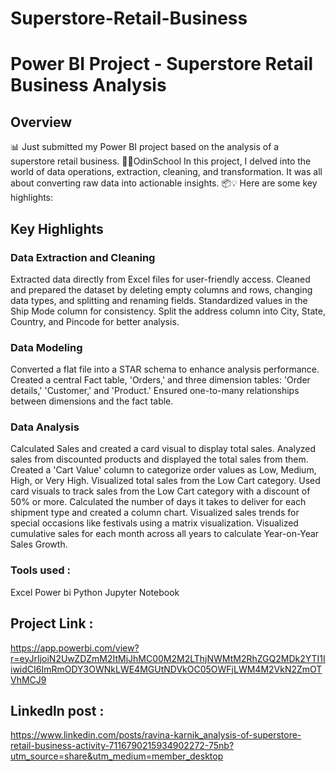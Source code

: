 # Superstore-Retail-Business
# Power BI Project - Superstore Retail Business Analysis
## Overview
📊 Just submitted my Power BI project based on the analysis of a superstore retail business. 💼🛒OdinSchool In this project, I delved into the world of data operations, extraction, cleaning, and transformation. It was all about converting raw data into actionable insights. 📦💡 Here are some key highlights:

## Key Highlights
### Data Extraction and Cleaning
Extracted data directly from Excel files for user-friendly access.
Cleaned and prepared the dataset by deleting empty columns and rows, changing data types, and splitting and renaming fields.
Standardized values in the Ship Mode column for consistency.
Split the address column into City, State, Country, and Pincode for better analysis.

### Data Modeling
Converted a flat file into a STAR schema to enhance analysis performance.
Created a central Fact table, 'Orders,' and three dimension tables: 'Order details,' 'Customer,' and 'Product.'
Ensured one-to-many relationships between dimensions and the fact table.

### Data Analysis
Calculated Sales and created a card visual to display total sales.
Analyzed sales from discounted products and displayed the total sales from them.
Created a 'Cart Value' column to categorize order values as Low, Medium, High, or Very High.
Visualized total sales from the Low Cart category.
Used card visuals to track sales from the Low Cart category with a discount of 50% or more.
Calculated the number of days it takes to deliver for each shipment type and created a column chart.
Visualized sales trends for special occasions like festivals using a matrix visualization.
Visualized cumulative sales for each month across all years to calculate Year-on-Year Sales Growth.

### Tools used :
Excel
Power bi
Python
Jupyter Notebook

## Project Link :
https://app.powerbi.com/view?r=eyJrIjoiN2UwZDZmM2ItMjJhMC00M2M2LThjNWMtM2RhZGQ2MDk2YTI1IiwidCI6ImRmODY3OWNkLWE4MGUtNDVkOC05OWFjLWM4M2VkN2ZmOTVhMCJ9


## Linkedln post :
https://www.linkedin.com/posts/ravina-karnik_analysis-of-superstore-retail-business-activity-7116790215934902272-75nb?utm_source=share&utm_medium=member_desktop
